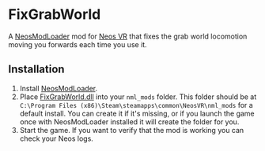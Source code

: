 # FixGrabWorld

A [NeosModLoader](https://github.com/zkxs/NeosModLoader) mod for [Neos VR](https://neos.com/) that fixes the grab world locomotion moving you forwards each time you use it.

## Installation
1. Install [NeosModLoader](https://github.com/zkxs/NeosModLoader).
1. Place [FixGrabWorld.dll](https://github.com/art0007i/FixGrabWorld/releases/latest/download/FixGrabWorld.dll) into your `nml_mods` folder. This folder should be at `C:\Program Files (x86)\Steam\steamapps\common\NeosVR\nml_mods` for a default install. You can create it if it's missing, or if you launch the game once with NeosModLoader installed it will create the folder for you.
1. Start the game. If you want to verify that the mod is working you can check your Neos logs.
